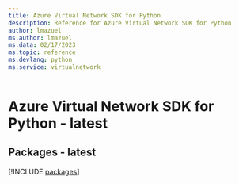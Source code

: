```yaml
---
title: Azure Virtual Network SDK for Python
description: Reference for Azure Virtual Network SDK for Python
author: lmazuel
ms.author: lmazuel
ms.data: 02/17/2023
ms.topic: reference
ms.devlang: python
ms.service: virtualnetwork
---
```

# Azure Virtual Network SDK for Python - latest
## Packages - latest
[!INCLUDE [packages](virtual-network-index.md)]